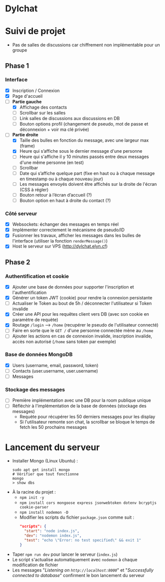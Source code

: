 # Dylchat

# Suivi de projet

- Pas de salles de discussions car chiffrement non implémentable pour un groupe

## Phase 1

### Interface

- [x] Inscription / Connexion
- [x] Page d'accueil
- [ ] **Partie gauche**
  - [x] Affichage des contacts
  - [ ] Scrollbar sur les salles
  - [ ] Link salles de discussions aux discussions en DB
  - [ ] Bouton options profil (changement de pseudo, mot de passe et déconnexion + voir ma clé privée)
- [ ] **Partie droite**
  - [x] Taille des bulles en fonction du message, avec une largeur max (frame) 
  - [x] Heure qui s’affiche sous le dernier message d'une personne
  - [ ] Heure qui s'affiche il y 10 minutes passés entre deux messages d'une même personne (en test)
  - [ ] Scrollbar
  - [ ] Date qui s’affiche quelque part (fixe en haut ou à chaque message en timestamp ou à chaque nouveau jour)
  - [ ] Les messages envoyés doivent être affichés sur la droite de l'écran (CSS à régler)
  - [ ] Bouton retour à l’écran d’accueil (?)
  - [ ] Bouton option en haut à droite du contact (?)

### Côté serveur

- [x] Websockets: échanger des messages en temps réel
- [x] Implémenter correctement le mécanisme de pseudo/ID
- [x] Fusionner les travaux, afficher les messages dans les bulles de l'interface (utiliser la fonction `renderMessage()`)
- [x] Host le serveur sur VPS (<http://dylchat.elyn.cf>)

## Phase 2

### Authentification et cookie

- [x] Ajouter une base de données pour supporter l'inscription et l'authentification
- [x] Générer un token JWT (cookie) pour rendre la connexion persistante
- [ ] Actualiser le Token au bout de 5h / déconnecter l'utilisateur si Token invalide
- [x] Créer une API pour les requêtes client vers DB (avec son cookie en paramètre de requète)
- [x] Routage `/login` --> `/home` (recupérer le pseudo de l'utilisateur connecté)
- [ ] Faire en sorte que le `GET /` d'une personne connectée mène au `/home`
- [ ] Ajouter les actions en cas de connexion invalide, inscription invalide, accès non autorisé (`/home` sans token par exemple)

### Base de données MongoDB

- [x] Users (username, email, password, token)
- [ ] Contacts (user.username, user.username)
- [ ] Messages

### Stockage des messages

- [ ] Première implémentation avec une DB pour la room publique unique
- [ ] Réfléchir à l'implémentation de la base de données (stockage des messages)
  - Requète pour récupérer les 50 derniers messages pour les display
  - Si l'utilisateur remonte son chat, la scrollbar se bloque le temps de fetch les 50 prochains messages

# Lancement du serveur

- Installer Mongo (Linux Ubuntu) : 
  ```shell
  sudo apt get install mongo
  # Vérifier que tout fonctionne 
  mongo
  > show dbs
- À la racine du projet :
  - `npm init -y`
  - `npm install cors mongoose express jsonwebtoken dotenv bcryptjs cookie-parser`
  - `npm install nodemon -D`
  - Modifier les scripts du fichier `package.json` comme suit :
    ```json
    "scripts": {
      "start": "node index.js",
      "dev": "nodemon index.js",
      "test": "echo \"Error: no test specified\" && exit 1"
    }
- Taper `npm run dev` pour lancer le serveur (`index.js`)
- Le script s'actualise automatiquement avec `nodemon` à chaque modification de fichier
- Les messages "*Listening on `http://localhost:8000`*" et "*Successfully connected to database*" confirment le bon lancement du serveur
